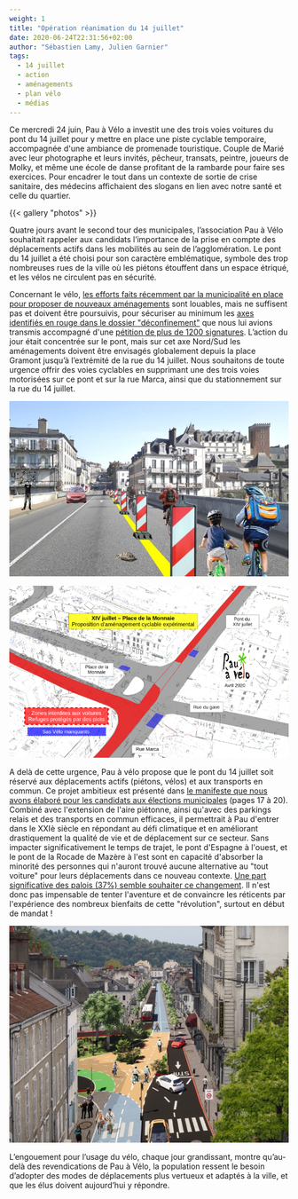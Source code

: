 ```yaml
---
weight: 1
title: "Opération réanimation du 14 juillet"
date: 2020-06-24T22:31:56+02:00
author: "Sébastien Lamy, Julien Garnier"
tags:
  - 14 juillet
  - action
  - aménagements
  - plan vélo
  - médias
---
```


Ce mercredi 24 juin, Pau à Vélo a investit une des trois voies voitures du pont du 14 juillet pour y mettre en place une piste cyclable temporaire, accompagnée d'une ambiance de promenade touristique. Couple de Marié avec leur photographe et leurs invités, pêcheur, transats, peintre, joueurs de Molky, et même une école de danse profitant de la rambarde pour faire ses exercices. Pour encadrer le tout dans un contexte de sortie de crise sanitaire, des médecins affichaient des slogans en lien avec notre santé et celle du quartier.

{{< gallery "photos" >}}

Quatre jours avant le second tour des municipales, l’association Pau à Vélo souhaitait rappeler aux candidats l’importance de la prise en compte des déplacements actifs dans les mobilités au sein de l’agglomération. Le pont du 14 juillet a été choisi pour son caractère emblématique, symbole des trop nombreuses rues de la ville où les piétons étouffent dans un espace étriqué, et les vélos ne circulent pas en sécurité.

Concernant le vélo, [les efforts faits récemment par la municipalité en place pour proposer de nouveaux aménagements][1] sont louables, mais ne suffisent pas et doivent être poursuivis, pour sécuriser au minimum les [axes identifiés en rouge dans le dossier "déconfinement"][2] que nous lui avions transmis accompagné d'une [pétition de plus de 1200 signatures][3]. L’action du jour était concentrée sur le pont, mais sur cet axe Nord/Sud les aménagements doivent être envisagés globalement depuis la place Gramont jusqu’à l’extrémité de la rue du 14 juillet. Nous souhaitons de toute urgence offrir des voies cyclables en supprimant une des trois voies motorisées sur ce pont et sur la rue Marca, ainsi que du stationnement sur la rue du 14 juillet.

![](pau-xiv-juillet-vue.jpg)

![](pau-xiv-juillet-plan.png)

A delà de cette urgence, Pau à vélo propose que le pont du 14 juillet soit réservé aux déplacements actifs (piétons, vélos) et aux transports en commun. Ce projet ambitieux est présenté dans [le manifeste que nous avons élaboré pour les candidats aux élections municipales][4] (pages 17 à 20). Combiné avec l'extension de l'aire piétonne, ainsi qu'avec des parkings relais et des transports en commun efficaces, il permettrait à Pau d'entrer dans le XXIè siècle en répondant au défi climatique et en améliorant drastiquement la qualité de vie et de déplacement sur ce secteur. Sans impacter significativement le temps de trajet, le pont d'Espagne à l'ouest, et le pont de la Rocade de Mazère à l'est sont en capacité d'absorber la minorité des personnes qui n'auront trouvé aucune alternative au "tout voiture" pour leurs déplacements dans ce nouveau contexte. [Une part significative des palois (37%) semble souhaiter ce changement][5]. Il n'est donc pas impensable de tenter l'aventure et de convaincre les réticents par l'expérience des nombreux bienfaits de cette "révolution", surtout en début de mandat !

![](pau-pont-14-juillet-pieton-bus-velo.jpg)

L’engouement pour l’usage du vélo, chaque jour grandissant, montre qu’au-delà des revendications de Pau à Vélo, la population ressent le besoin d’adopter des modes de déplacements plus vertueux et adaptés à la ville, et que les élus doivent aujourd’hui y répondre.

<!--Revue de presse sur l'action: 
* [Journal la république](https://www.larepubliquedespyrenees.fr/2020/06/24/pau-a-velo-prend-possession-du-pont-du-14-juillet,2711129.php)
* [Journal Sud Ouest]()
* [Radio France Bleue]()
* [FR3 Pau Sud Aquitaine]()
-->

[1]:https://www.pau.fr/article/les-pistes-cyclables-allongees-et-securisees
[2]:/blog/2020/dossier-deconfinement-transmis-a-m.-bayrou/#proposition-de-priorisation-des-rues-%C3%A0-am%C3%A9nager-temporairement
[3]:https://www.change.org/DeconfinezNosMobilites
[4]:https://municipales2020.parlons-velo.fr/manifeste/download/Pau
[5]: https://www.larepubliquedespyrenees.fr/2020/02/26/le-pont-du-14-juillet-sans-les-voitures-que-pensez-vous-de-la-proposition-de-pau-a-velo,2667494.php